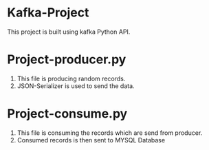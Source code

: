 # Kafka-Project

This project is built using kafka Python API.

# Project-producer.py

1) This file is producing random records.
2) JSON-Serializer is used to send the data.

# Project-consume.py

1) This file is consuming the records which are send from producer.
2) Consumed records is then sent to MYSQL Database
 
